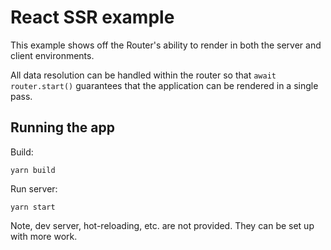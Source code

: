 # React SSR example

This example shows off the Router's ability to render in both the server and client environments.

All data resolution can be handled within the router so that `await router.start()` guarantees that the application
can be rendered in a single pass.

## Running the app

Build:

```
yarn build
```

Run server:

```
yarn start
```

Note, dev server, hot-reloading, etc. are not provided. They can be set up with more work.
